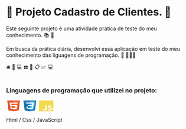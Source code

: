 # 📄 Projeto Cadastro de Clientes. 📄
Este seguinte projeto é uma atividade prática de teste do meu conhecimento. 📚 🧠

Em busca da prática diária, desenvolvi essa aplicação em teste do meu conhecimento das liguagens de programação. 🦾 👨🏻‍💻

 🛎 🧧 💻 ☎️ 📃 📋 📈 💻

#

### Linguagens de programação que utilizei no projeto:
<img align="center" alt="HTML" height="30" width="40" src="https://raw.githubusercontent.com/devicons/devicon/master/icons/html5/html5-original.svg"> <img align="center" alt="CSS" height="30" width="40" src="https://raw.githubusercontent.com/devicons/devicon/master/icons/css3/css3-original.svg"> <img align="center" alt="Js" height="30" width="40" src="https://raw.githubusercontent.com/devicons/devicon/master/icons/javascript/javascript-plain.svg">

Html / Css / JavaScript
